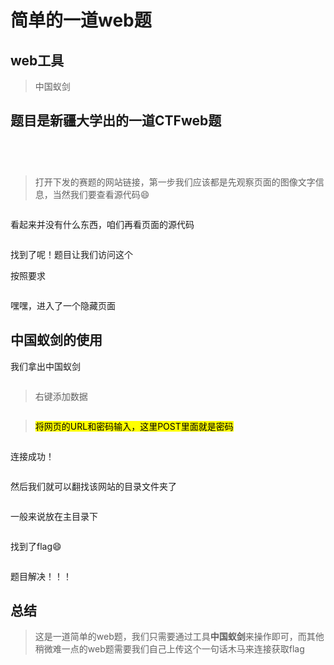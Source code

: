 <!-- wp:heading {"level":1} -->
<h1 class="wp-block-heading">简单的一道web题</h1>
<!-- /wp:heading -->

<!-- wp:heading -->
<h2 class="wp-block-heading">web工具</h2>
<!-- /wp:heading -->

<!-- wp:quote -->
<blockquote class="wp-block-quote"><!-- wp:paragraph -->
<p>中国蚁剑</p>
<!-- /wp:paragraph --></blockquote>
<!-- /wp:quote -->

<!-- wp:heading -->
<h2 class="wp-block-heading">题目是新疆大学出的一道CTFweb题</h2>
<!-- /wp:heading -->

<!-- wp:image {"id":516,"sizeSlug":"large","linkDestination":"none"} -->
<figure class="wp-block-image size-large"><img src="https://nsh.asia/wp-content/uploads/2024/10/1729904188-0-1024x342.png" alt="" class="wp-image-516"/></figure>
<!-- /wp:image -->

<!-- wp:paragraph -->
<p><img src=""></p>
<!-- /wp:paragraph -->

<!-- wp:image {"id":517,"sizeSlug":"large","linkDestination":"none"} -->
<figure class="wp-block-image size-large"><img src="https://nsh.asia/wp-content/uploads/2024/10/1729904191-1-1024x503.png" alt="" class="wp-image-517"/></figure>
<!-- /wp:image -->

<!-- wp:image {"id":518,"sizeSlug":"full","linkDestination":"none"} -->
<figure class="wp-block-image size-full"><img src="https://nsh.asia/wp-content/uploads/2024/10/1729904194-2.png" alt="" class="wp-image-518"/></figure>
<!-- /wp:image -->

<!-- wp:quote -->
<blockquote class="wp-block-quote"><!-- wp:paragraph -->
<p>打开下发的赛题的网站链接，第一步我们应该都是先观察页面的图像文字信息，当然我们要查看源代码😄</p>
<!-- /wp:paragraph --></blockquote>
<!-- /wp:quote -->

<!-- wp:image {"id":519,"sizeSlug":"large","linkDestination":"none"} -->
<figure class="wp-block-image size-large"><img src="https://nsh.asia/wp-content/uploads/2024/10/1729904196-3-1024x503.png" alt="" class="wp-image-519"/></figure>
<!-- /wp:image -->

<!-- wp:paragraph -->
<p>看起来并没有什么东西，咱们再看页面的源代码</p>
<!-- /wp:paragraph -->

<!-- wp:image {"id":520,"sizeSlug":"large","linkDestination":"none"} -->
<figure class="wp-block-image size-large"><img src="https://nsh.asia/wp-content/uploads/2024/10/1729904199-4-1024x503.png" alt="" class="wp-image-520"/></figure>
<!-- /wp:image -->

<!-- wp:paragraph -->
<p>找到了呢！题目让我们访问这个</p>
<!-- /wp:paragraph -->

<!-- wp:paragraph -->
<p>按照要求</p>
<!-- /wp:paragraph -->

<!-- wp:image {"id":521,"sizeSlug":"full","linkDestination":"none"} -->
<figure class="wp-block-image size-full"><img src="https://nsh.asia/wp-content/uploads/2024/10/1729904202-5.png" alt="" class="wp-image-521"/></figure>
<!-- /wp:image -->

<!-- wp:paragraph -->
<p>嘿嘿，进入了一个隐藏页面</p>
<!-- /wp:paragraph -->

<!-- wp:heading -->
<h2 class="wp-block-heading">中国蚁剑的使用</h2>
<!-- /wp:heading -->

<!-- wp:paragraph -->
<p>我们拿出中国蚁剑</p>
<!-- /wp:paragraph -->

<!-- wp:image {"id":522,"sizeSlug":"large","linkDestination":"none"} -->
<figure class="wp-block-image size-large"><img src="https://nsh.asia/wp-content/uploads/2024/10/1729904202-6-1024x691.png" alt="" class="wp-image-522"/></figure>
<!-- /wp:image -->

<!-- wp:quote -->
<blockquote class="wp-block-quote"><!-- wp:paragraph -->
<p>右键添加数据</p>
<!-- /wp:paragraph --></blockquote>
<!-- /wp:quote -->

<!-- wp:image {"id":523,"sizeSlug":"large","linkDestination":"none"} -->
<figure class="wp-block-image size-large"><img src="https://nsh.asia/wp-content/uploads/2024/10/1729904203-7-1024x691.png" alt="" class="wp-image-523"/></figure>
<!-- /wp:image -->

<!-- wp:quote -->
<blockquote class="wp-block-quote"><!-- wp:paragraph -->
<p><mark>将网页的URL和密码输入，这里POST里面就是密码</mark></p>
<!-- /wp:paragraph --></blockquote>
<!-- /wp:quote -->

<!-- wp:image {"id":524,"sizeSlug":"large","linkDestination":"none"} -->
<figure class="wp-block-image size-large"><img src="https://nsh.asia/wp-content/uploads/2024/10/1729904204-8-1024x651.png" alt="" class="wp-image-524"/></figure>
<!-- /wp:image -->

<!-- wp:paragraph -->
<p>连接成功！</p>
<!-- /wp:paragraph -->

<!-- wp:image {"id":525,"sizeSlug":"large","linkDestination":"none"} -->
<figure class="wp-block-image size-large"><img src="https://nsh.asia/wp-content/uploads/2024/10/1729904207-9-1024x691.png" alt="" class="wp-image-525"/></figure>
<!-- /wp:image -->

<!-- wp:paragraph -->
<p>然后我们就可以翻找该网站的目录文件夹了</p>
<!-- /wp:paragraph -->

<!-- wp:image {"id":526,"sizeSlug":"large","linkDestination":"none"} -->
<figure class="wp-block-image size-large"><img src="https://nsh.asia/wp-content/uploads/2024/10/1729904208-10-1024x691.png" alt="" class="wp-image-526"/></figure>
<!-- /wp:image -->

<!-- wp:paragraph -->
<p>一般来说放在主目录下</p>
<!-- /wp:paragraph -->

<!-- wp:image {"id":527,"sizeSlug":"large","linkDestination":"none"} -->
<figure class="wp-block-image size-large"><img src="https://nsh.asia/wp-content/uploads/2024/10/1729904209-11-1024x691.png" alt="" class="wp-image-527"/></figure>
<!-- /wp:image -->

<!-- wp:paragraph -->
<p>找到了flag😄</p>
<!-- /wp:paragraph -->

<!-- wp:image {"id":528,"sizeSlug":"large","linkDestination":"none"} -->
<figure class="wp-block-image size-large"><img src="https://nsh.asia/wp-content/uploads/2024/10/1729904210-12-1024x691.png" alt="" class="wp-image-528"/></figure>
<!-- /wp:image -->

<!-- wp:paragraph -->
<p>题目解决！！！</p>
<!-- /wp:paragraph -->

<!-- wp:heading -->
<h2 class="wp-block-heading">总结</h2>
<!-- /wp:heading -->

<!-- wp:quote -->
<blockquote class="wp-block-quote"><!-- wp:paragraph -->
<p>这是一道简单的web题，我们只需要通过工具<strong>中国蚁剑</strong>来操作即可，而其他稍微难一点的web题需要我们自己上传这个一句话木马来连接获取flag</p>
<!-- /wp:paragraph --></blockquote>
<!-- /wp:quote -->